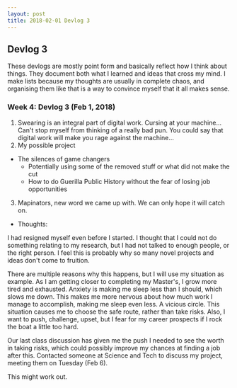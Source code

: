 ```yaml
---
layout: post
title: 2018-02-01 Devlog 3
---
```


## Devlog 3

These devlogs are mostly point form and basically reflect how I think about things. They document both what I learned and ideas that cross my mind. I make lists because my thoughts are usually in complete chaos, and organising them like that is a way to convince myself that it all makes sense.

### Week 4: Devlog 3 (Feb 1, 2018)

1. Swearing is an integral part of digital work. Cursing at your machine... Can't stop myself from thinking of a really bad pun. You could say that digital work will make you rage against the machine...
2. My possible project
  * The silences of game changers
    + Potentially using some of the removed stuff or what did not make the cut
    + How to do Guerilla Public History without the fear of losing job opportunities
3. Mapinators, new word we came up with. We can only hope it will catch on.

* Thoughts:

I had resigned myself even before I started. I thought that I could not do something relating to my research, but I had not talked to enough people, or the right person. I feel this is probably why so many novel projects and ideas don't come to fruition. 

There are multiple reasons why this happens, but I will use my situation as example. As I am getting closer to completing my Master's, I grow more tired and exhausted. Anxiety is making me sleep less than I should, which slows me down. This makes me more nervous about how much work I manage to accomplish, making me sleep even less. A vicious circle. This situation causes me to choose the safe route, rather than take risks. Also, I want to push, challenge, upset, but I fear for my career prospects if I rock the boat a little too hard. 
 
Our last class discussion has given me the push I needed to see the worth in taking risks, which could possibly improve my chances at finding a job after this. Contacted someone at Science and Tech to discuss my project, meeting them on Tuesday (Feb 6). 

This might work out.
